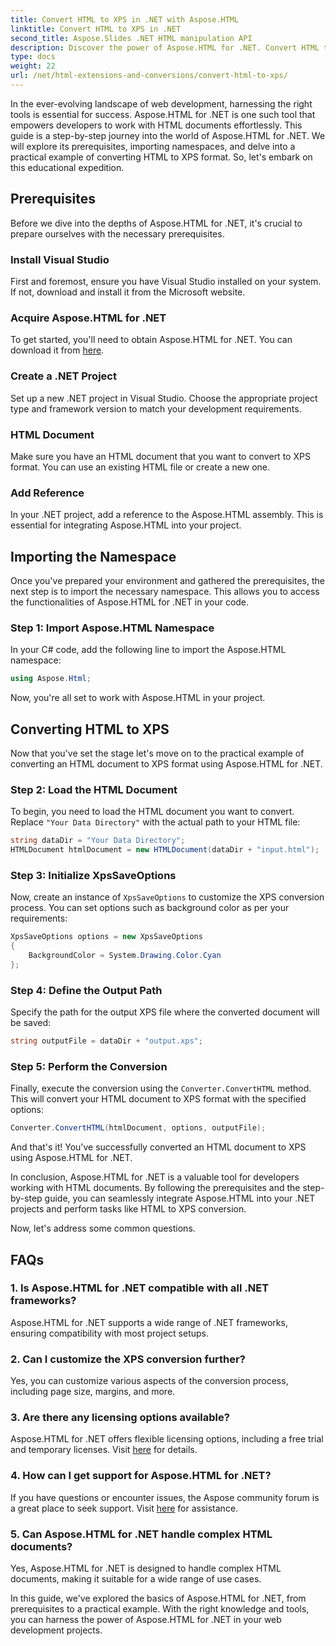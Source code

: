 ```yaml
---
title: Convert HTML to XPS in .NET with Aspose.HTML
linktitle: Convert HTML to XPS in .NET
second_title: Aspose.Slides .NET HTML manipulation API
description: Discover the power of Aspose.HTML for .NET. Convert HTML to XPS effortlessly. Prerequisites, step-by-step guide, and FAQs included.
type: docs
weight: 22
url: /net/html-extensions-and-conversions/convert-html-to-xps/
---
```


In the ever-evolving landscape of web development, harnessing the right tools is essential for success. Aspose.HTML for .NET is one such tool that empowers developers to work with HTML documents effortlessly. This guide is a step-by-step journey into the world of Aspose.HTML for .NET. We will explore its prerequisites, importing namespaces, and delve into a practical example of converting HTML to XPS format. So, let's embark on this educational expedition.

## Prerequisites

Before we dive into the depths of Aspose.HTML for .NET, it's crucial to prepare ourselves with the necessary prerequisites.

### Install Visual Studio

First and foremost, ensure you have Visual Studio installed on your system. If not, download and install it from the Microsoft website.

### Acquire Aspose.HTML for .NET

To get started, you'll need to obtain Aspose.HTML for .NET. You can download it from [here](https://releases.aspose.com/html/net/).

### Create a .NET Project

Set up a new .NET project in Visual Studio. Choose the appropriate project type and framework version to match your development requirements.

### HTML Document

Make sure you have an HTML document that you want to convert to XPS format. You can use an existing HTML file or create a new one.

### Add Reference

In your .NET project, add a reference to the Aspose.HTML assembly. This is essential for integrating Aspose.HTML into your project.

## Importing the Namespace

Once you've prepared your environment and gathered the prerequisites, the next step is to import the necessary namespace. This allows you to access the functionalities of Aspose.HTML for .NET in your code.

### Step 1: Import Aspose.HTML Namespace

In your C# code, add the following line to import the Aspose.HTML namespace:

```csharp
using Aspose.Html;
```

Now, you're all set to work with Aspose.HTML in your project.

## Converting HTML to XPS

Now that you've set the stage let's move on to the practical example of converting an HTML document to XPS format using Aspose.HTML for .NET.

### Step 2: Load the HTML Document

To begin, you need to load the HTML document you want to convert. Replace `"Your Data Directory"` with the actual path to your HTML file:

```csharp
string dataDir = "Your Data Directory";
HTMLDocument htmlDocument = new HTMLDocument(dataDir + "input.html");
```

### Step 3: Initialize XpsSaveOptions

Now, create an instance of `XpsSaveOptions` to customize the XPS conversion process. You can set options such as background color as per your requirements:

```csharp
XpsSaveOptions options = new XpsSaveOptions
{
    BackgroundColor = System.Drawing.Color.Cyan
};
```

### Step 4: Define the Output Path

Specify the path for the output XPS file where the converted document will be saved:

```csharp
string outputFile = dataDir + "output.xps";
```

### Step 5: Perform the Conversion

Finally, execute the conversion using the `Converter.ConvertHTML` method. This will convert your HTML document to XPS format with the specified options:

```csharp
Converter.ConvertHTML(htmlDocument, options, outputFile);
```

And that's it! You've successfully converted an HTML document to XPS using Aspose.HTML for .NET.

In conclusion, Aspose.HTML for .NET is a valuable tool for developers working with HTML documents. By following the prerequisites and the step-by-step guide, you can seamlessly integrate Aspose.HTML into your .NET projects and perform tasks like HTML to XPS conversion.

Now, let's address some common questions.

## FAQs

### 1. Is Aspose.HTML for .NET compatible with all .NET frameworks?
   Aspose.HTML for .NET supports a wide range of .NET frameworks, ensuring compatibility with most project setups.

### 2. Can I customize the XPS conversion further?
   Yes, you can customize various aspects of the conversion process, including page size, margins, and more.

### 3. Are there any licensing options available?
   Aspose.HTML for .NET offers flexible licensing options, including a free trial and temporary licenses. Visit [here](https://purchase.aspose.com/buy) for details.

### 4. How can I get support for Aspose.HTML for .NET?
   If you have questions or encounter issues, the Aspose community forum is a great place to seek support. Visit [here](https://forum.aspose.com/) for assistance.

### 5. Can Aspose.HTML for .NET handle complex HTML documents?
   Yes, Aspose.HTML for .NET is designed to handle complex HTML documents, making it suitable for a wide range of use cases.

In this guide, we've explored the basics of Aspose.HTML for .NET, from prerequisites to a practical example. With the right knowledge and tools, you can harness the power of Aspose.HTML for .NET in your web development projects.
